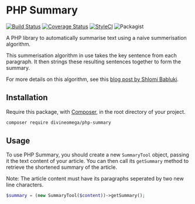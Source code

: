 # PHP Summary

[![Build Status](https://travis-ci.org/DivineOmega/php-summary.svg?branch=master)](https://travis-ci.org/DivineOmega/php-summary)
[![Coverage Status](https://coveralls.io/repos/github/DivineOmega/php-summary/badge.svg?branch=master)](https://coveralls.io/github/DivineOmega/php-summary?branch=master)
[![StyleCI](https://styleci.io/repos/47579407/shield?branch=master)](https://styleci.io/repos/47579407)
![Packagist](https://img.shields.io/packagist/dt/DivineOmega/php-summary.svg)

A PHP library to automatically summarise text using a naive summerisation algorithm.

This summerisation algorithm in use takes the key sentence from each paragraph. It then strings these resulting sentences together to form the summary.

For more details on this algorithm, see this [blog post by Shlomi Babluki](http://thetokenizer.com/2013/04/28/build-your-own-summary-tool/).

## Installation

Require this package, with [Composer](https://getcomposer.org/), in the root directory of your project.

```bash
composer require divineomega/php-summary
```

## Usage

To use PHP Summary, you should create a new `SummaryTool` object, passing it the text content of your article. You can then call its `getSummary` method to retrieve the shortened summary of the article.

Note: The article content must have its paragraphs seperated by two new line characters.

```php
$summary = (new SummaryTool($content))->getSummary();
```
